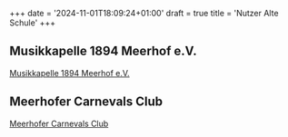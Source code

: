 +++
date = '2024-11-01T18:09:24+01:00'
draft = true
title = 'Nutzer Alte Schule'
+++

## Musikkapelle 1894 Meerhof e.V.  

[Musikkapelle 1894 Meerhof e.V.](https://www.musikkapelle-meerhof.de/)

## Meerhofer Carnevals Club  

[Meerhofer Carnevals Club](https://www.facebook.com/profile.php?id=100069411789843&fref=ts)